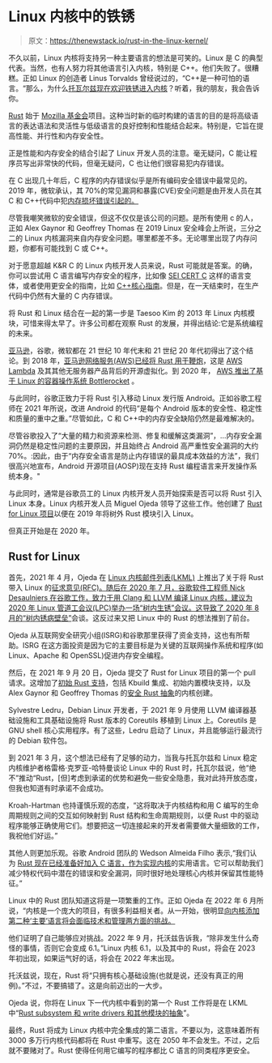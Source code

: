 # Linux 内核中的铁锈

> 原文：<https://thenewstack.io/rust-in-the-linux-kernel/>

不久以前，Linux 内核将支持另一种主要语言的想法是可笑的。Linux 是 C 的典型代表。当然，也有人努力将其他语言引入内核，特别是 C++。他们失败了。很糟糕。正如 Linux 的创造者 Linus Torvalds 曾经说过的，“C++是一种可怕的语言。“那么，为什么[托瓦尔兹现在欢迎铁锈进入内核](https://www.zdnet.com/article/linus-torvalds-rust-will-go-into-linux-6-1/)？听着，我的朋友，我会告诉你。

[Rust](https://www.rust-lang.org/) 始于 [Mozilla 基金会](https://foundation.mozilla.org/en/)项目。这种当时新的临时构建的语言的目的是将高级语言的表达语法和灵活性与低级语言的良好控制和性能结合起来。特别是，它旨在提高性能、并行性和内存安全性。

正是性能和内存安全的结合引起了 Linux 开发人员的注意。毫无疑问，C 能让程序员写出非常快的代码，但毫无疑问，C 也让他们很容易犯内存错误。

在 C 出现几十年后，C 程序的内存错误似乎是所有编码安全错误中最常见的。2019 年，微软承认，其 70%的常见漏洞和暴露(CVE)安全问题是由开发人员在其 C 和 C++代码中犯[内存损坏错误引起的。](https://msrc-blog.microsoft.com/2019/07/16/a-proactive-approach-to-more-secure-code/)

尽管我嘲笑微软的安全错误，但这不仅仅是该公司的问题。是所有使用 c 的人，正如 Alex Gaynor 和 Geoffrey Thomas 在 2019 Linux 安全峰会上所说，三分之二的 Linux 内核漏洞来自内存安全问题。哪里都差不多。无论哪里出现了内存问题，你都有可能找到 C 或 C++。

对于愿意超越 K&R C 的 Linux 内核开发人员来说，Rust 可能就是答案。的确，你可以尝试用 C 语言编写内存安全的程序，比如像 [SEI CERT C](https://wiki.sei.cmu.edu/confluence/display/c/SEI+CERT+C+Coding+Standard) 这样的语言变体，或者使用更安全的指南，比如 [C++核心指南](https://isocpp.github.io/CppCoreGuidelines/CppCoreGuidelines)。但是，在一天结束时，在生产代码中仍然有大量的 C 内存错误。

将 Rust 和 Linux 结合在一起的第一步是 Taesoo Kim 的 2013 年 Linux 内核模块，可惜来得太早了。许多公司都在观察 Rust 的发展，并得出结论:它是系统编程的未来。

[亚马逊](https://aws.amazon.com/?utm_content=inline-mention)，谷歌，微软都在 21 世纪 10 年代末和 21 世纪 20 年代初得出了这个结论。到 2018 年，[亚马逊网络服务(AWS)已经将 Rust 用于鞭炮](https://aws.amazon.com/blogs/opensource/sustainability-with-rust/?tag=zd-buy-button-20&ascsubtag=1ddc6af3e945494ebd3b89e022b5e7ac%7Caccf3de4-4a83-4c81-8514-635e90015433%7Cdtp-oo)，这是 [AWS Lambda](https://aws.amazon.com/lambda/) 及其其他无服务器产品背后的开源虚拟化。到 2020 年， [AWS 推出了基于 Linux 的容器操作系统 Bottlerocket](https://www.zdnet.com/article/aws-introduces-bottlerocket-a-rust-language-oriented-linux-for-containers/) 。

与此同时，谷歌正致力于将 Rust 引入移动 Linux 发行版 Android。正如谷歌工程师在 2021 年所说，改进 Android 的代码“是每个 Android 版本的安全性、稳定性和质量的重中之重。”尽管如此，C 和 C++中的内存安全缺陷仍然是最难解决的。

尽管谷歌投入了“大量的精力和资源来检测、修复和缓解这类漏洞”，…内存安全漏洞仍然是稳定性问题的主要原因，并且始终占 Android 高严重性安全漏洞的大约 70%。:因此，由于“内存安全语言是防止内存错误的最具成本效益的方法”，我们很高兴地宣布，Android 开源项目(AOSP)现在支持 Rust 编程语言来开发操作系统本身。"

与此同时，通常是谷歌员工的 Linux 内核开发人员开始探索是否可以将 Rust 引入 Linux 本身。Linux 内核开发人员 Miguel Ojeda 领导了这些工作。他创建了 [Rust for Linux 项目](https://github.com/Rust-for-Linux)以便在 2019 年将树外 Rust 模块引入 Linux。

但真正开始是在 2020 年。

## Rust for Linux

首先，2021 年 4 月，Ojeda 在 [Linux 内核邮件列表(LKML)](https://lkml.org/) 上推出了关于将 Rust 带入 Linux 的[征求意见(RFC)。随后在 2020 年 7 月，谷歌软件工程师 Nick Desaulniers 在谷歌工作，致力于用 Clang 和 LLVM 编译 Linux 内核，建议为 2020 年 Linux 管道工会议(LPC)举办一场“树内生锈”会议。这导致了 2020 年 8 月的](https://lore.kernel.org/lkml/20210414184604.23473-1-ojeda@kernel.org/)[“树内锈病壁垒”](https://lpc.events/event/7/contributions/804/)会谈。这反过来又把 Linux 中的 Rust 的想法推到了前台。

Ojeda 从互联网安全研究小组(ISRG)和谷歌那里获得了资金支持，这也有所帮助。ISRG 在这方面投资是因为它的主要目标是为关键的互联网操作系统和程序(如 Linux、Apache 和 OpenSSL)促进内存安全编程。

然后，在 2021 年 9 月 20 日，Ojeda 提交了 Rust for Linux 项目的第一个 pull 请求。这增加了[初始 Rust 支持](https://github.com/Rust-for-Linux/linux/pull/4)，包括 Kbuild 集成、初始内置模块支持，以及 Alex Gaynor 和 Geoffrey Thomas 的[安全 Rust 抽象](https://www.youtube.com/watch?v=RyY01fRyGhM)的内核创建。

Sylvestre Ledru，Debian Linux 开发者，于 2021 年 9 月使用 LLVM 编译器基础设施和工具基础设施将 Rust 版本的 Coreutils 移植到 Linux 上。Coreutils 是 GNU shell 核心实用程序。有了这些，Ledru 启动了 Linux，并且能够运行最流行的 Debian 软件包。

到 2021 年 3 月，这个想法已经有了足够的动力，当我与托瓦尔兹和 Linux 稳定内核维护者格雷格·克罗亚-哈特曼谈论 Linux 中的 Rust 时，托瓦尔兹说，他“绝不”推动“Rust，[但]考虑到承诺的优势和避免一些安全隐患，我对此持开放态度，但我也知道有时承诺不会成功。

Kroah-Hartman 也持谨慎乐观的态度，“这将取决于内核结构和用 C 编写的生命周期规则之间的交互如何映射到 Rust 结构和生命周期规则，以便 Rust 中的驱动程序能够正确使用它们。想要把这一切连接起来的开发者需要做大量细致的工作，我祝他们好运。”

其他人则更加乐观。谷歌 Android 团队的 Wedson Almeida Filho 表示,“我们认为 [Rust 现在已经准备好加入 C 语言，作为实现内核](https://security.googleblog.com/2021/04/rust-in-linux-kernel.html)的实用语言。它可以帮助我们减少特权代码中潜在的错误和安全漏洞，同时很好地处理核心内核并保留其性能特征。”

Linux 中的 Rust 团队知道这将是一项繁重的工作。正如 Ojeda 在 2022 年 6 月所说，“内核是一个庞大的项目，有很多利益相关者。从一开始，很明显[向内核添加第二种‘主要’语言将会面临技术和管理两方面的挑战。](https://www.memorysafety.org/blog/memory-safety-in-linux-kernel/)

他们证明了自己能够应对挑战。2022 年 9 月，托沃兹告诉我，“除非发生什么奇怪的事情，否则它会变成 6.1。”Linux 内核 6.1，以及其中的 Rust，将会在 2023 年初出现，如果运气好的话，将会在 2022 年末出现。

托沃兹说，现在，Rust 将“只拥有核心基础设施(也就是说，还没有真正的用例)。”不过，不要搞错了。这是向前迈出的一大步。

Ojeda 说，你将在 Linux 下一代内核中看到的第一个 Rust 工作将是在 LKML 中“[Rust subsystem 和 write drivers 和其他模块的抽象](https://lkml.org/lkml/2022/9/27/672)”。

最终，Rust 将成为 Linux 内核中完全集成的第二语言。不要以为，这意味着所有 3000 多万行内核代码都将在 Rust 中重写。这在 2050 年不会发生。不过，之后就不要赌对了。Rust 使得任何用它编写的程序都比 C 语言的同类程序更安全。

<svg xmlns:xlink="http://www.w3.org/1999/xlink" viewBox="0 0 68 31" version="1.1"><title>Group</title> <desc>Created with Sketch.</desc></svg>